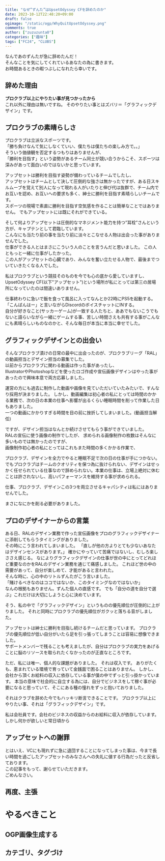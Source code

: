 ```yaml
---
title: "なぜ”ずんた”はUpsetOdyssey CFを辞めたのか"
date: 2023-10-12T22:48:20+09:00
draft: false
ogimage: "/static/ogp/WhyQuitUpsetOdyssey.png"
comments: true
author: ["zuzuzunta0"]
categories: ["趣味"]
tags: ["FC24", "CLUBS"]
---
```


<!----------------------- ↓記事設計↓ ----------------------->


  <!-- 伝えたいこと -->

  <!-- ①掛け合わせ3つの狙うキーワード -->
  
  <!-- ②読者像 -->
    
  <!-- ③読者の悩み -->

  <!-- ④悩みが解決する条件 -->

  <!-- ⑤悩みの解決策 -->

  <!-- ⑥記事を読むメリット -->

  <!-- ⑦記事の信頼性 -->


<!----------------------- ↑記事設計↑ ----------------------->


<!----------------------- ↓記事内容↓ ----------------------->

  <!---- ↓リード文↓ ---->
   <!-- この記事を読む人の悩みに共感する -->
なんであのずんたが急に辞めたんだ！  
そんなことを気にしてくれているあなたの為に書きます。  
お時間あるときの暇つぶしになれたら幸いです。
   <!-- この記事を読むことで何を得られるか、どんな価値が生まれるか -->

   <!-- この記事の根拠または信頼性 -->
  <!---- ↑リード文↑ ---->


  <!---- ↓本文↓ ---->
  <!-- ## 主張or解決作(主張の定義) -->
   ## 辞めた理由
**プロクラブ以上にやりたい事が見つかったから**  
これ以外に理由は無いですね。
そのやりたい事とはズバリ＝「グラフィックデザイン」です。

  <!-- ## 理由 -->
   ## プロクラブの素晴らしさ
   プロクラブは立派なスポーツです。  
  「勝ち負けなんて気にしなくていい、僕たちは僕たちの楽しみ方で。。」  
  そういう価値観を否定するつもりはありませんが、  
  「勝利を目指す」という姿勢があるチーム同士が競い合うからこそ、スポーツは深みがあって面白いのではないかと思っています。  

  アップセットは勝利を目指す姿勢が備わっているチームでしたし、  
  アップセットはチームとして決して圧倒的な強さは無かったですが、ある日スキルムーブを覚えて別人になって現れる人がいたりと伸び代は抜群で、チーム内でお互いを認め、お互いへの要求も多く、紳士に勝利を目指す素晴らしいチームです。  
  スポーツの現場で素直に勝利を目指す空気感を作ることは簡単なことではありません。 
  でもアップセットには既にそれができている。  

  そして何よりアップセットは圧倒的なマネジメント能力を持つ”耳栓”さんという方が、キャプテンとして君臨しています。  
  こんなにも当たり前の事を当たり前に淡々とこなせる人物は出会った事がありませんでした。  
  仕事ができる人とはまさにこういう人のことを言うんだと思いました。
  この人ともっと一緒に仕事がしたかった。  
  この人がアップセットの心臓であり、みんなを奮い立たせる人物で、最後までついていきたくなる人でした。  

  私はプロクラブという競技そのものを今でも心の底から愛していますし、
  UpsetOdyssey CF(以下"アップセット")という場所が私にとっては第三の居場所になっていたのは間違いありません。  

  仕事終わりに急いで飯を食って風呂に入ってなんとか22時にPS5を起動する。  
  「こんばんはー」と言いながらDiscordのボイスチャットにINする。  
  自分が好きなこと(サッカーゲーム)が一致する人たちと、ああでもないこうでもないと語らいながら一緒にゲームする事、苦しい時間さえも共有する事がこんなにも素晴らしいものなのかと、そんな毎日が本当に本当に幸せでした。    

  ## グラフィックデザインとの出会い
  そんなプロクラブ漬けの日常の最中に出会ったのが、プロクラブリーグ「RAL」の動画担当とデザイン担当の募集でした。  
  以前からプロクラブに関わる動画は作った事があったし、  
  IllustratorやPhotoshopなどを使ったロゴ作成や宣伝画像デザインはやった事があったので興味本意で両方応募しました。
  
  運営の方にも過去に制作した動画や画像を見ていただいていたみたいで、すんなり採用が決まりました。
  しかし、動画編集は初心者の私にとっては時間のかかる業務で、次の日の本業の仕事へ影響が出るくらい睡眠時間を削って作業した日もありました。  
  一つの動画にかかりすぎる時間を目の前に挫折してしまいました。(動画担当解任)  

  ですが、デザイン担当はなんとか続けさせてもらう事ができていました。  
  RALの宣伝に使う画像の制作でしたが、
  求められる画像制作の枚数はそんなに多いものでは無かったのですが、  
  画像制作初心者の私にとってはこれもまた時間の多くかかる作業で、

  プロクラブ、デザインを全力でやると睡眠不足で次の日の仕事が手につかない。
  でもプロクラブはチームのクオリティを保つ為に抜けられない、デザインはせっかく任せられている仕事なので辞められない。本業の仕事は、立場上絶対に休むことは許されないし、高いパフォーマンスを維持する事が求められる。  

  仕事、プロクラブ、デザインこの3つを両立させるキャパシティは私にはありませんでした。
    
  まさになにかを削る必要がありました。

  ## プロのデザイナーからの言葉
  ある日、RALのデザイン業務で作った宣伝画像をプロのグラフィックデザイナーに添削してもらうタイミングがありました。  
  その時にこう言われてしまいました。
  「直しが他の方よりとても少ないあなたはデザインセンスがあります。」
  確かにやっていて苦痛ではないし、むしろ楽しささえ感じる。
  なによりグラフィックデザインの仕事が世の中にとってどれほど重要なのかをRALのデザイン業務を通じて痛感しました。
  これほど世の中の需要があって、自分が楽しめて、才能があると言われた。  
  そんな時に、心の中のリトルずんたがこう言いました。  
  「賭けるべきなのはココではないか、このタイミングなのではないか」  
  なんの根拠もありません。ずんた個人の直感です。
  でも「自分の道を自分で選ぶ」これだけは大切にしようと心に決めています。

  そう、私の中で「グラフィックデザイン」というものの優先順位が圧倒的に上がりました。
  それと同時にプロクラブの優先順位がガクッと落ちる音がしました。  

  アップセットは紳士に勝利を目指し続けるチームだと思っています。
  プロクラブの優先順位が低い自分がいたら足を引っ張ってしまうことは容易に想像できました。  
  サポートメンバーで残ることも考えましたが、自分はプロクラブの実力をあげることに脳のリソースを取られたくなかったのが正直なところです。

  ただ、私には唯一、個人的な課題がありました。
  それは収入です。
  ありがたくも、恵まれている環境で育っていて金銭面で困ることはありません。
  しかし、会社から頂くお給料の収入に依存している事が僕の中でずっと引っ掛かっています。
  本当の意味で社会的に自立する為には、自分でビジネスをして稼ぐ事が必要になると思っていて、そこにある種の憧れをずっと抱いておりました。  

  それはクラブを辞めた今でもハッキリ断言できることです。
  プロクラブ以上にやりたい事、それは「グラフィックデザイン」です。  
    
  私は会社員です。会社のビジネスの収益からのお給料に収入が依存しています。  
  しかし何かが欲しいと常日頃から
  <!-- ## 反論への理解 -->
   ## アップセットへの謝罪
 とはいえ、VCにも現れずに急に退団することになってしまった事は、今まで長い時間を過ごしたアップセットのみなさんへの失礼に値する行為だったと反省しております。  
 この記事をもって、謝らせていただきます。  
 ごめんなさい。  
  <!-- ## 再度、主張 -->
   ## 再度、主張
  <!---- ↑本文↑ ---->
# やるべきこと
## OGP画像生成する
## カテゴリ、タグづけ
<!----------------------- ↑記事内容↑ ----------------------->